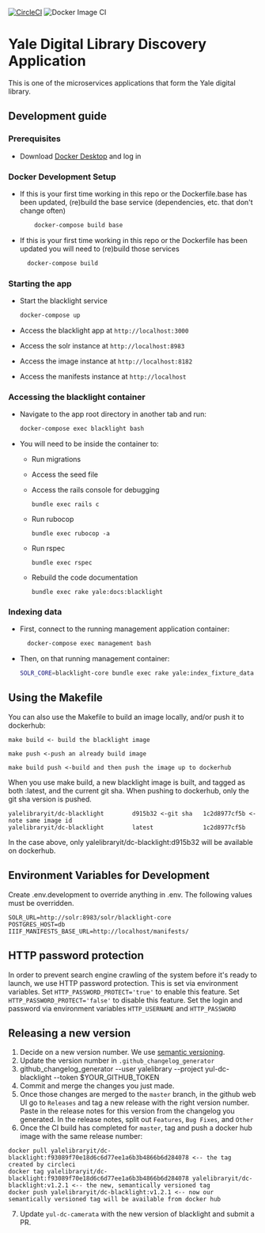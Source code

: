 [![CircleCI](https://circleci.com/gh/yalelibrary/yul-dc-blacklight/tree/master.svg?style=svg)](https://circleci.com/gh/yalelibrary/yul-dc-blacklight/tree/master) ![Docker Image CI](https://github.com/yalelibrary/yul-dc-blacklight/workflows/Docker%20Image%20CI/badge.svg)

# Yale Digital Library Discovery Application

This is one of the microservices applications that form the Yale digital library.

## Development guide

### Prerequisites

- Download [Docker Desktop](https://www.docker.com/products/docker-desktop) and log in

### Docker Development Setup

- If this is your first time working in this repo or the Dockerfile.base has been updated, (re)build the base service (dependencies, etc. that don't change often)

  ```bash
      docker-compose build base
  ```

- If this is your first time working in this repo or the Dockerfile has been updated you will need to (re)build those services

  ```bash
    docker-compose build
  ```

### Starting the app

- Start the blacklight service

  ```bash
  docker-compose up
  ```

- Access the blacklight app at `http://localhost:3000`

- Access the solr instance at `http://localhost:8983`

- Access the image instance at `http://localhost:8182`

- Access the manifests instance at `http://localhost`

### Accessing the blacklight container

- Navigate to the app root directory in another tab and run:

  ```bash
  docker-compose exec blacklight bash
  ```

- You will need to be inside the container to:

  - Run migrations
  - Access the seed file
  - Access the rails console for debugging

    ```
    bundle exec rails c
    ```

  - Run rubocop

    ```
    bundle exec rubocop -a
    ```

  - Run rspec

    ```
    bundle exec rspec
    ```

  - Rebuild the code documentation

    ```
    bundle exec rake yale:docs:blacklight
    ```

### Indexing data

- First, connect to the running management application container:

  ```bash
    docker-compose exec management bash
  ```

- Then, on that running management container:

  ```bash
  SOLR_CORE=blacklight-core bundle exec rake yale:index_fixture_data
  ```

## Using the Makefile

You can also use the Makefile to build an image locally, and/or push it to dockerhub:

```
make build <- build the blacklight image

make push <-push an already build image

make build push <-build and then push the image up to dockerhub
```

When you use make build, a new blacklight image is built, and tagged as both :latest, and the current git sha. When pushing to dockerhub, only the git sha version is pushed.

```
yalelibraryit/dc-blacklight        d915b32 <-git sha   1c2d8977cf5b <- note same image id
yalelibraryit/dc-blacklight        latest              1c2d8977cf5b
```

In the case above, only yalelibraryit/dc-blacklight:d915b32 will be available on dockerhub.

## Environment Variables for Development

Create .env.development to override anything in .env. The following values must be overridden.

```
SOLR_URL=http://solr:8983/solr/blacklight-core
POSTGRES_HOST=db
IIIF_MANIFESTS_BASE_URL=http://localhost/manifests/
```

## HTTP password protection

In order to prevent search engine crawling of the system before it's ready to launch, we use HTTP password protection. This is set via environment variables. Set `HTTP_PASSWORD_PROTECT='true'` to enable this feature. Set `HTTP_PASSWORD_PROTECT='false'` to disable this feature. Set the login and password via environment variables `HTTP_USERNAME` and `HTTP_PASSWORD`

## Releasing a new version

1. Decide on a new version number. We use [semantic versioning](https://semver.org/).
2. Update the version number in `.github_changelog_generator`
3. github_changelog_generator --user yalelibrary --project yul-dc-blacklight --token $YOUR_GITHUB_TOKEN
4. Commit and merge the changes you just made.
5. Once those changes are merged to the `master` branch, in the github web UI go to `Releases` and tag a new release with the right version number. Paste in the release notes for this version from the changelog you generated. In the release notes, split out `Features`, `Bug Fixes`, and `Other`
6. Once the CI build has completed for `master`, tag and push a docker hub image with the same release number:

  ```
  docker pull yalelibraryit/dc-blacklight:f93089f70e18d6c6d77ee1a6b3b4866b6d284078 <-- the tag created by circleci
  docker tag yalelibraryit/dc-blacklight:f93089f70e18d6c6d77ee1a6b3b4866b6d284078 yalelibraryit/dc-blacklight:v1.2.1 <-- the new, semantically versioned tag
  docker push yalelibraryit/dc-blacklight:v1.2.1 <-- now our semantically versioned tag will be available from docker hub
  ```

7. Update `yul-dc-camerata` with the new version of blacklight and submit a PR.
